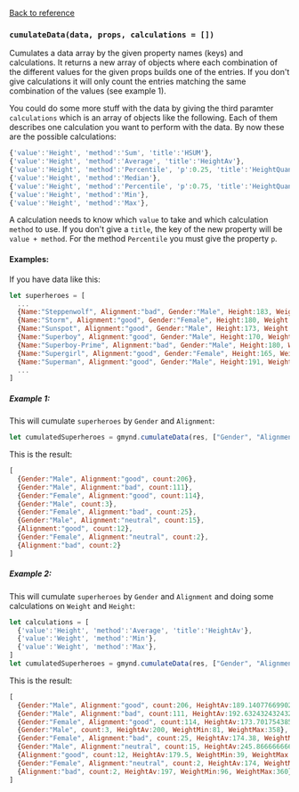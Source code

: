 [Back to reference](../README.md)

### `cumulateData(data, props, calculations = [])`

Cumulates a data array by the given property names (keys) and calculations. It returns a new array of objects where each combination of the different values for the given props builds one of the entries. If you don't give calculations it will only count the entries matching the same combination of the values (see example 1).

You could do some more stuff with the data by giving the third paramter `calculations` which is an array of objects like the following. Each of them describes one calculation you want to perform with the data. By now these are the possible calculations:

```javascript
{'value':'Height', 'method':'Sum', 'title':'HSUM'},   
{'value':'Height', 'method':'Average', 'title':'HeightAv'},   
{'value':'Height', 'method':'Percentile', 'p':0.25, 'title':'HeightQuantile1'},
{'value':'Height', 'method':'Median'},
{'value':'Height', 'method':'Percentile', 'p':0.75, 'title':'HeightQuantile3'},
{'value':'Height', 'method':'Min'},
{'value':'Height', 'method':'Max'},
```

A calculation needs to know which `value` to take and which calculation `method` to use. If you don't give a `title`, the key of the new property will be `value + method`. For the method `Percentile` you must give the property `p`.


#### Examples:

If you have data like this:
```javascript
let superheroes = [ 
  ...
  {Name:"Steppenwolf", Alignment:"bad", Gender:"Male", Height:183, Weight:91},
  {Name:"Storm", Alignment:"good", Gender:"Female", Height:180, Weight:57},
  {Name:"Sunspot", Alignment:"good", Gender:"Male", Height:173, Weight:77},
  {Name:"Superboy", Alignment:"good", Gender:"Male", Height:170, Weight:68},
  {Name:"Superboy-Prime", Alignment:"bad", Gender:"Male", Height:180, Weight:77},
  {Name:"Supergirl", Alignment:"good", Gender:"Female", Height:165, Weight:54},
  {Name:"Superman", Alignment:"good", Gender:"Male", Height:191, Weight:101},
  ...
]
```

##### Example 1:

This will cumulate `superheroes` by `Gender` and `Alignment`:
```javascript
let cumulatedSuperheroes = gmynd.cumulateData(res, ["Gender", "Alignment"])
```

This is the result:
```javascript
[
  {Gender:"Male", Alignment:"good", count:206},
  {Gender:"Male", Alignment:"bad", count:111},
  {Gender:"Female", Alignment:"good", count:114},
  {Gender:"Male", count:3},
  {Gender:"Female", Alignment:"bad", count:25},
  {Gender:"Male", Alignment:"neutral", count:15},
  {Alignment:"good", count:12},
  {Gender:"Female", Alignment:"neutral", count:2},
  {Alignment:"bad", count:2}
]
```

##### Example 2:

This will cumulate `superheroes` by `Gender` and `Alignment` and doing some calculations on `Weight` and `Height`:
```javascript
let calculations = [
  {'value':'Height', 'method':'Average', 'title':'HeightAv'},   
  {'value':'Weight', 'method':'Min'},
  {'value':'Weight', 'method':'Max'},
]
let cumulatedSuperheroes = gmynd.cumulateData(res, ["Gender", "Alignment"], calculations)
```

This is the result:
```javascript
[
  {Gender:"Male", Alignment:"good", count:206, HeightAv:189.14077669902912, WeightMin:4, WeightMax:900},
  {Gender:"Male", Alignment:"bad", count:111, HeightAv:192.63243243243244, WeightMin:47, WeightMax:817},
  {Gender:"Female", Alignment:"good", count:114, HeightAv:173.7017543859649, WeightMin:41, WeightMax:473},
  {Gender:"Male", count:3, HeightAv:200, WeightMin:81, WeightMax:358},
  {Gender:"Female", Alignment:"bad", count:25, HeightAv:174.38, WeightMin:50, WeightMax:630},
  {Gender:"Male", Alignment:"neutral", count:15, HeightAv:245.86666666666667, WeightMin:16, WeightMax:855},
  {Alignment:"good", count:12, HeightAv:179.5, WeightMin:39, WeightMax:383},
  {Gender:"Female", Alignment:"neutral", count:2, HeightAv:174, WeightMin:50, WeightMax:67},
  {Alignment:"bad", count:2, HeightAv:197, WeightMin:96, WeightMax:360}
]
```


